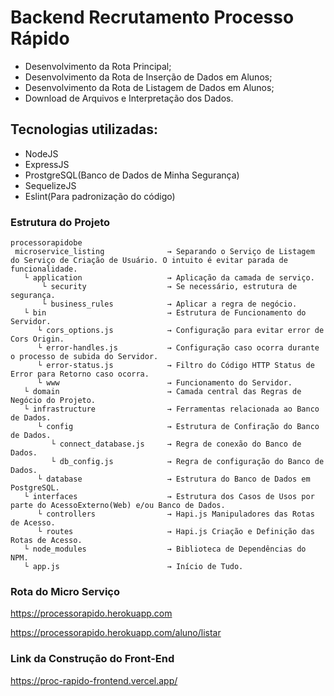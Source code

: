 # Backend Recrutamento Processo Rápido

- Desenvolvimento da Rota Principal;
- Desenvolvimento da Rota de Inserção de Dados em Alunos;
- Desenvolvimento da Rota de Listagem de Dados em Alunos;
- Download de Arquivos e Interpretação dos Dados.

## Tecnologias utilizadas:

- NodeJS
- ExpressJS
- ProstgreSQL(Banco de Dados de Minha Segurança)
- SequelizeJS
- Eslint(Para padronização do código)

### Estrutura do Projeto

```
processorapidobe
 microservice_listing              → Separando o Serviço de Listagem do Serviço de Criação de Usuário. O intuito é evitar parada de funcionalidade.
   └ application                   → Aplicação da camada de serviço.
       └ security                  → Se necessário, estrutura de segurança.
       └ business_rules            → Aplicar a regra de negócio.
   └ bin                           → Estrutura de Funcionamento do Servidor.
      └ cors_options.js            → Configuração para evitar error de Cors Origin.
      └ error-handles.js           → Configuração caso ocorra durante o processo de subida do Servidor.
      └ error-status.js            → Filtro do Código HTTP Status de Error para Retorno caso ocorra.
      └ www                        → Funcionamento do Servidor.
   └ domain                        → Camada central das Regras de Negócio do Projeto.
   └ infrastructure                → Ferramentas relacionada ao Banco de Dados.
      └ config                     → Estrutura de Confiração do Banco de Dados.
         └ connect_database.js     → Regra de conexão do Banco de Dados.
         └ db_config.js            → Regra de configuração do Banco de Dados.
      └ database                   → Estrutura do Banco de Dados em PostgreSQL.
   └ interfaces                    → Estrutura dos Casos de Usos por parte do AcessoExterno(Web) e/ou Banco de Dados.
      └ controllers                → Hapi.js Manipuladores das Rotas de Acesso.
      └ routes                     → Hapi.js Criação e Definição das Rotas de Acesso.
   └ node_modules                  → Biblioteca de Dependências do NPM.
   └ app.js                        → Início de Tudo.
```

### Rota do Micro Serviço

https://processorapido.herokuapp.com

https://processorapido.herokuapp.com/aluno/listar

### Link da Construção do Front-End

https://proc-rapido-frontend.vercel.app/
